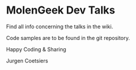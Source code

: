 # MolenGeek Dev Talks

Find all info concerning the talks in the wiki.

Code samples are to be found in the git repository.

Happy Coding & Sharing

Jurgen Coetsiers
